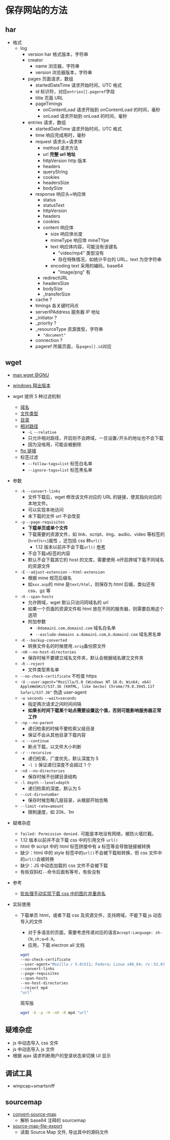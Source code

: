 # 保存网站的方法

## har

- 格式
  - log
    - version har 格式版本，字符串
    - creator
      - name 浏览器，字符串
      - version 浏览器版本，字符串
    - pages 页面请求，数组
      - startedDateTime 请求开始时间，UTC 格式
      - id 标识符，对应`entries[].pageref`字段
      - title 页面 URL
      - pageTimings
        - onContentLoad 请求开始到 onContentLoad 的时间，毫秒
        - onLoad 请求开始到 onLoad 的时间，毫秒
    - entries 请求，数组
      - startedDateTime 请求开始时间，UTC 格式
      - time 响应完成用时，毫秒
      - request 请求头+请求体
        - method 请求方法
        - url **完整 url 地址**
        - httpVersion http 版本
        - headers
        - queryString
        - cookies
        - headersSize
        - bodySize
      - response 响应头+响应体
        - status
        - statusText
        - httpVersion
        - headers
        - cookies
        - content 响应体
          - size 响应体长度
          - mimeType 响应体 mineTYpe
          - text 响应体内容，可能没有该键名
            - "video/mp4" 类型没有
            - 存在特殊情况，如统计平台的 URL，text 为空字符串
          - encoding text 采用的编码，base64
            - "image/png" 有
        - redirectURL
        - headersSize
        - bodySize
        - \_transferSize
      - cache ?
      - timings 各关键时间点
      - serverIPAddress 服务器 IP 地址
      - \_initiator ?
      - \_priority ?
      - \_resourceType 资源类型，字符串
        - `"document"`
      - connection ?
      - pageref 所属页面，与`pages[].id`对应

## wget

- [man wget @GNU](http://www.gnu.org/software/wget/manual/wget.html)
- [windows 释出版本](https://eternallybored.org/misc/wget/)
- wget 提供 5 种过滤机制
  - [域名](http://www.gnu.org/software/wget/manual/wget.html#Spanning-Hosts)
  - [文件类型](http://www.gnu.org/software/wget/manual/wget.html#Types-of-Files)
  - [目录](http://www.gnu.org/software/wget/manual/wget.html#Directory_002dBased-Limits)
  - [相对路径](http://www.gnu.org/software/wget/manual/wget.html#Relative-Links)
    - `-L` `--relative`
    - 只允许相对路径，开启则不会跨域，一旦设置`/`开头的地址也不会下载
    - 因为没啥用，可能会被删除
  - [ftp 链接](http://www.gnu.org/software/wget/manual/wget.html#FTP-Links)
  - 标签过滤
    - `--follow-tags=list` 标签白名单
    - `--ignore-tags=list` 标签黑名单
- 参数
  - `-k` `--convert-links`
    - 文件下载后，wget 修改该文件对应的 URL 的链接，使其指向对应的本地文件。
    - 可以实现本地访问
    - 未下载的文件 url 不会改变
  - `-p` `--page-requisites`
    - **下载单页或单个文件**
    - 下载需要的资源文件，如 link、script、img、audio、video 等标签的 (`href`/`src`)属性 ，还包括 css 种`url()`
      - 1.12 版本以前并不会下载`url()` [参考](https://superuser.com/questions/55040/save-a-single-web-page-with-background-images-with-wget)
    - 不会下载`a`标签的内容
    - 默认不会下载其它的 host 的文库，需要使用`-H`开启跨域下载不同域名的资源文件
  - `-E` `--adjust-extension` `--html-extension`
    - 根据 mine 规范后缀名
    - 如`xxx.asp`的 mine 是`text/html`，则保存为 html 后缀，类似还有 css、gz 等
  - `-H` `--span-hosts`
    - 允许跨域，wget 默认只访问同域名的 url
    - 如果一个页面的资源文件和 html 放在不同的服务器，则需要启用这个选项
    - 附加参数
      - `-Ddomain1.com,domain2.com` 域名白名单
      - `--exclude-domains a.domain1.com,b.domain2.com` 域名黑名单
  - `-K` `--backup-converted`
    - 转换文件名的时候使用`.orig`备份原文件
  - `-nH` `--no-host-directories`
    - 保存时候不要建立域名文件夹，默认会根据域名建立文件夹
  - `-R` `--reject`
    - 文件类型黑名单
  - `--no-check-certificate` 不检查 https
  - `-U` `--user-agent="Mozilla/5.0 (Windows NT 10.0; Win64; x64) AppleWebKit/537.36 (KHTML, like Gecko) Chrome/79.0.3945.117 Safari/537.36"` 伪造 user-agent
  - `-w seconds` `--wait=seconds`
    - 指定两次请求之间时间间隔
    - **如果长时间下载某个站点需要设置这个值，否则可能影响服务器正常工作**
  - `-np` `--no-parent`
    - 递归检索的时候不要检索父级目录
    - 保证不会从其他目录下载内容
  - `-c` `--continue`
    - 断点下载，以文件大小判断
  - `-r` `--recursive`
    - 递归检索，广度优先，默认深度为 5
    - `-l 1` 保证递归深度不会超过 1 个
  - `-nd` `--no-directories`
    - 保存时候不创建目录结构
  - `-l depth` `--level=depth`
    - 递归检索的深度，默认为 5
  - `--cut-dirs=number`
    - 保存时候忽略几层目录，从根部开始忽略
  - `--limit-rate=amount`
    - 限制速度，如 20k、1m
- 疑难杂症
  - `failed: Permission denied.` 可能是本地没有网络，被防火墙拦截。
  - 1.12 版本以前并不会下载 css 中的引用文件 `url()`
  - html 中 script 中的 html 标签拼接中有 a 标签等会导致链接被转换
  - 缺少：html 中的 style 标签中的`url()`不会被下载和转换，但 css 文件中的`url()`会被转换
  - 缺少：JS 中动态加载的 css 文件不会被下载
  - 有些双斜杠`--`命令后面有等号，有些没有
- 参考
  - [批处理手动实现下载 css 中的图片并重命名](https://www.wanweiwang.cn/FAQ/view/969.html)
- 实际使用

  - 下载单页 html，或者下载 css 及资源文件，支持跨域，不能下载 js 动态导入的文件

    - 对于多语言的页面，需要考虑传递对应的语言`Accept-Language: zh-CN,zh;q=0.9`。
    - 应用，下载 electron all 文档

    ```bash
    wget
    --no-check-certificate
    --user-agent="Mozilla / 5.0(X11; Fedora; Linux x86_64; rv：52.0)Gecko / 20100101 Firefox / 52.0"
    --convert-links
    --page-requisites
    --span-hosts
    --no-host-directories
    --reject mp4
    "url"
    ```

    简写版

    ```bash
    wget -k -p -H -nH -R mp4 "url"
    ```

## 疑难杂症

- js 中动态导入 css 文件
- js 中动态导入 js 文件
- 根据 ajax 请求判断用户的登录状态来切换 UI 显示

## 调试工具

- winpcap+smartsniff

## sourcemap

- [convert-source-map](https://github.com/thlorenz/convert-source-map)
  - 解析 base64 注释的 sourcemap
- [source-map-file-export](https://github.com/ufologist/source-map-file-export)
  - 读取 Source Map 文件, 导出其中的源码文件

